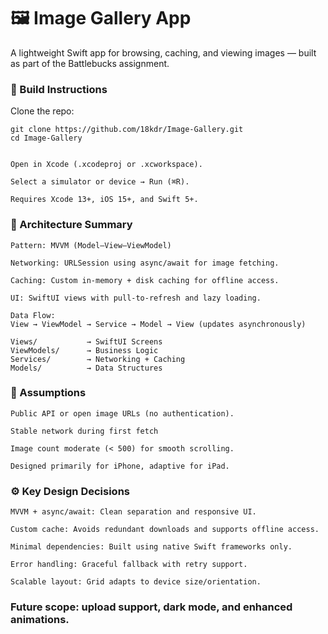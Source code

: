 # 🖼️ Image Gallery App

A lightweight Swift app for browsing, caching, and viewing images — built as part of the Battlebucks assignment.

### 🚀 Build Instructions

Clone the repo:
~~~
git clone https://github.com/18kdr/Image-Gallery.git
cd Image-Gallery


Open in Xcode (.xcodeproj or .xcworkspace).

Select a simulator or device → Run (⌘R).

Requires Xcode 13+, iOS 15+, and Swift 5+.
~~~
### 🧩 Architecture Summary
~~~
Pattern: MVVM (Model–View–ViewModel)

Networking: URLSession using async/await for image fetching.

Caching: Custom in-memory + disk caching for offline access.

UI: SwiftUI views with pull-to-refresh and lazy loading.

Data Flow:
View → ViewModel → Service → Model → View (updates asynchronously)

Views/           → SwiftUI Screens  
ViewModels/      → Business Logic  
Services/        → Networking + Caching  
Models/          → Data Structures  
~~~
### 💭 Assumptions
~~~
Public API or open image URLs (no authentication).

Stable network during first fetch

Image count moderate (< 500) for smooth scrolling.

Designed primarily for iPhone, adaptive for iPad.
~~~
### ⚙️ Key Design Decisions
~~~
MVVM + async/await: Clean separation and responsive UI.

Custom cache: Avoids redundant downloads and supports offline access.

Minimal dependencies: Built using native Swift frameworks only.

Error handling: Graceful fallback with retry support.

Scalable layout: Grid adapts to device size/orientation.
~~~

### Future scope: upload support, dark mode, and enhanced animations.
